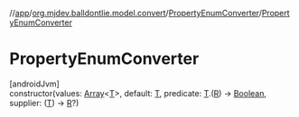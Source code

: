 //[app](../../../index.md)/[org.mjdev.balldontlie.model.convert](../index.md)/[PropertyEnumConverter](index.md)/[PropertyEnumConverter](-property-enum-converter.md)

# PropertyEnumConverter

[androidJvm]\
constructor(values: [Array](https://kotlinlang.org/api/latest/jvm/stdlib/kotlin/-array/index.html)&lt;[T](index.md)&gt;, default: [T](index.md), predicate: [T](index.md).([R](index.md)) -&gt; [Boolean](https://kotlinlang.org/api/latest/jvm/stdlib/kotlin/-boolean/index.html), supplier: ([T](index.md)) -&gt; [R](index.md)?)
